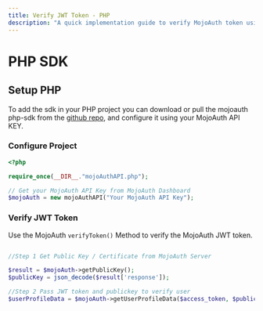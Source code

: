 ```yaml
---
title: Verify JWT Token - PHP
description: "A quick implementation guide to verify MojoAuth token using PHP."
---
```


# PHP SDK

## Setup PHP

To add the sdk in your PHP project you can download or pull the mojoauth php-sdk from the [github repo](https://github.com/MojoAuth/mojoauth-php), and configure it using your MojoAuth API KEY.

### Configure Project

```PHP
<?php

require_once(__DIR__."mojoAuthAPI.php");

// Get your MojoAuth API Key from MojoAuth Dashboard
$mojoAuth = new mojoAuthAPI("Your MojoAuth API Key");
```

### Verify JWT Token

Use the MojoAuth `verifyToken()` Method to verify the MojoAuth JWT token.

```PHP

//Step 1 Get Public Key / Certificate from MojoAuth Server

$result = $mojoAuth->getPublicKey();
$publicKey = json_decode($result['response']);

//Step 2 Pass JWT token and publickey to verify user
$userProfileData = $mojoAuth->getUserProfileData($access_token, $publicKey->data)

```
